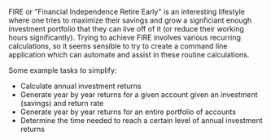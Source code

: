 FIRE or "Financial Independence Retire Early" is an interesting lifestyle where one tries to maximize their savings and grow a signficiant
enough investment portfolio that they can live off of it (or reduce their working hours significantly). Trying to achieve FIRE involves
various recurring calculations, so it seems sensible to try to create a command line application which can automate and assist in these
routine calculations.

Some example tasks to simplify:

- Calculate annual investment returns
- Generate year by year returns for a given account given an investment (savings) and return rate
- Generate year by year returns for an entire portfolio of accounts
- Determine the time needed to reach a certain level of annual investment returns
